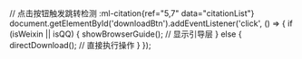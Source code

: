 <html>
<head>
// 点击按钮触发跳转检测 ‌:ml-citation{ref="5,7" data="citationList"}
document.getElementById('downloadBtn').addEventListener('click', () => {
    if (isWeixin || isQQ) {
        showBrowserGuide(); // 显示引导层
    } else {
        directDownload(); // 直接执行操作
    }
});
</script>
</head>
